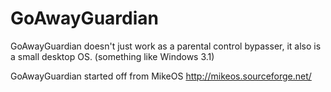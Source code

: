 # GoAwayGuardian

GoAwayGuardian doesn't just work as a parental control bypasser, it also is a small desktop OS.
(something like Windows 3.1)

GoAwayGuardian started off from MikeOS
http://mikeos.sourceforge.net/
